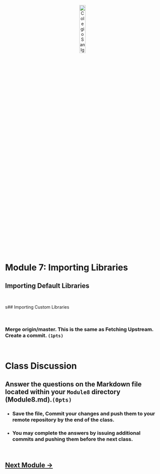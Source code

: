 <div style="text-align:center">
        <img    src="../../images/csi.png" 
                title="Colegio San Ignacio" 
                width="20%" 
                height="20%" />
</div>
<br>

# Module 7: Importing Libraries



## Importing Default Libraries

<br>

s## Importing Custom Libraries

<br>


### Merge origin/master. This is the same as Fetching Upstream. Create a commit. `(1pts)`

<br>

# Class Discussion
## Answer the questions on the Markdown file located within your `Module8` directory (Module8.md).`(0pts)`

<!-- This is a comment. It is not processed by the code -->
<!-- Welcome! These are your questions. -->
<!-- Answer using full sentences to receive all points. -->
<!-- 


What part of the instructions was incomplete or unclear?

 - Answer:

Type down any class notes below this sentence:




Lackluster responses may result in point deductions.
-->

* ### Save the file, Commit your changes and push them to your remote repository by the end of the class.
* ### You may complete the answers by issuing additional commits and pushing them before the next class.

<br>

## [Next Module ->](/../../tree/main/Modules/Module7/Module7.md)